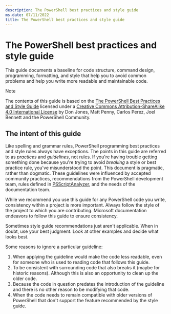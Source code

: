 ```yaml
---
description: The PowerShell best practices and style guide
ms.date: 07/11/2022
title: The PowerShell best practices and style guide
---
```

# The PowerShell best practices and style guide

This guide documents a baseline for code structure, command design, programming, formatting, and
style that help you to avoid common problems and help you write more readable and maintainable code.

> [!NOTE]
> The contents of this guide is based on the
> [The PowerShell Best Practices and Style Guide][psguide] licensed under a
> [Creative Commons Attribution-ShareAlike 4.0 International License][CC4] by Don Jones, Matt Penny,
> Carlos Perez, Joel Bennett and the PowerShell Community.

## The intent of this guide

Like spelling and grammar rules, PowerShell programming best practices and style rules always have
exceptions. The points in this guide are referred to as _practices_ and _guidelines_, not rules. If
you're having trouble getting something done because you're trying to avoid _breaking_ a style or
best practice rule, you've misunderstood the point. This document is pragmatic, rather than
dogmatic. These guidelines were influenced by accepted community practices, recommendations from the
PowerShell development team, rules defined in [PSScriptAnalyzer][pssa], and the needs of the
documentation team.

While we recommend you use this guide for any PowerShell code you write, consistency within a
project is more important. Always follow the style of the project to which you are contributing.
Microsoft documentation endeavors to follow this guide to ensure consistency.

Sometimes style guide recommendations just aren't applicable. When in doubt, use your best judgment.
Look at other examples and decide what looks best.

Some reasons to ignore a particular guideline:

1. When applying the guideline would make the code less readable, even for someone who is used to
   reading code that follows this guide.
1. To be consistent with surrounding code that also breaks it (maybe for historic reasons). Although
   this is also an opportunity to clean up the older code.
1. Because the code in question predates the introduction of the guideline and there is no other
   reason to be modifying that code.
1. When the code needs to remain compatible with older versions of PowerShell that don't support the
   feature recommended by the style guide.

<!-- reference links -->

[CC4]: http://creativecommons.org/licenses/by-sa/4.0/
[psguide]: https://github.com/PoshCode/PowerShellPracticeAndStyle
[pssa]: /powershell/utility-modules/psscriptanalyzer/rules/readme
